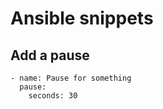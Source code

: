 # Ansible snippets

## Add a pause

```ansible
- name: Pause for something
  pause:
    seconds: 30
```
